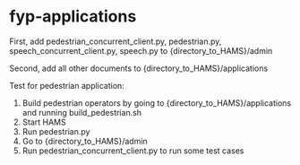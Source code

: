 # fyp-applications


First, add pedestrian_concurrent_client.py, pedestrian.py, speech_concurrent_client.py, speech.py to {directory_to_HAMS}/admin

Second, add all other documents to {directory_to_HAMS}/applications

Test for pedestrian application:

1. Build pedestrian operators by going to {directory_to_HAMS}/applications and running build_pedestrian.sh
2. Start HAMS 
3. Run pedestrian.py
3. Go to {directory_to_HAMS}/admin
4. Run pedestrian_concurrent_client.py to run some test cases